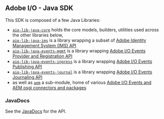 ## Adobe I/O - Java SDK

This SDK is composed of a few Java Libraries:
* [`aio-lib-java-core`](https://github.com/adobe/aio-lib-java/tree/main/core) holds the core models, builders, utilities used across the other libraries below,
* [`aio-lib-java-ims`](https://github.com/adobe/aio-lib-java/tree/main/ims) is a library wrapping a subset of [Adobe Identity Management System (IMS) API](https://www.adobe.io/authentication/auth-methods.html#!AdobeDocs/adobeio-auth/master/AuthenticationOverview/AuthenticationGuide.md)
* [`aio-lib-java-events-mgmt`](https://github.com/adobe/aio-lib-java/tree/main/events_mgmt) is a library wrapping [Adobe I/O Events Provider and Registration API](https://www.adobe.io/apis/experienceplatform/events/docs.html#!adobedocs/adobeio-events/master/api/api.md)
* [`aio-lib-java-events-ingress`](https://github.com/adobe/aio-lib-java/tree/main/events_ingress) is a library wrapping [Adobe I/O Events Publishing API](https://www.adobe.io/apis/experienceplatform/events/docs.html#!adobedocs/adobeio-events/master/api/eventsingress_api.md)
* [`aio-lib-java-events-journal`](https://github.com/adobe/aio-lib-java/tree/main/events_journal) is a library wrapping [Adobe I/O Events Journaling API](https://www.adobe.io/apis/experienceplatform/events/docs.html#!adobedocs/adobeio-events/master/api/journaling_api.md)
* as well as [`aem`](https://github.com/adobe/aio-lib-java/tree/main/aem) a sub-module, home of various [Adobe I/O Events and AEM osgi connectors and packages](https://developer.adobe.com/events/docs/guides/using/aem/)

### JavaDocs

See the [JavaDocs](https://opensource.adobe.com/aio-lib-java/apidocs/) for the API.
